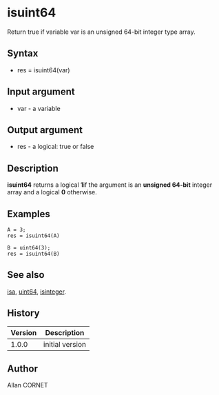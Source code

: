 

# isuint64

Return true if variable var is an unsigned 64-bit integer type array.

## Syntax

- res = isuint64(var)

## Input argument

 - var - a variable

## Output argument

 - res - a logical: true or false

## Description

<b>isuint64</b> returns a logical <b>1</b>if the argument is an <b>unsigned 64-bit</b> integer array and a logical <b>0</b> otherwise.

## Examples

```Nelson
A = 3;
res = isuint64(A)
```
```Nelson
B = uint64(3);
res = isuint64(B)
```

## See also

[isa](isa.md), [uint64](../integer/uint64.md), [isinteger](isinteger.md).
## History

|Version|Description|
|------|------|
|1.0.0|initial version|


## Author

Allan CORNET



